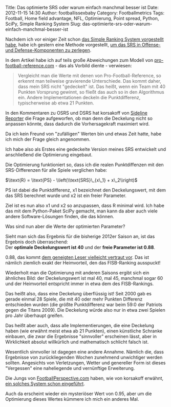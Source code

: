 Title: Das optimierte SRS oder warum einfach manchmal besser ist
Date: 2012-11-15 14:30
Author: footballissexbaby
Category: Footballmetrics
Tags: Football, Home field advantage, NFL, Optimierung, Point spread, Python, SciPy, Simple Ranking System
Slug: das-optimierte-srs-oder-warum-einfach-manchmal-besser-ist

<script type="text/javascript"
  src="http://cdn.mathjax.org/mathjax/latest/MathJax.js?config=TeX-AMS-MML_HTMLorMML">

  MathJax.Hub.Config({
  tex2jax: {
    inlineMath: [['$','$'], ['\\(','\\)']],
    processEscapes: true
    }
  });
</script>

Nachdem ich vor einiger Zeit schon [das Simple Ranking System
vorgestellt habe][], habe ich gestern eine Methode vorgestellt, [um das
SRS in Offense- und Defense-Komponenten zu zerlegen][].

In dem Artikel habe ich auf teils große Abweichungen zum Modell von
[pro-football-reference.com][] - das als Vorbild diente - verwiesen:

> Vergleicht man die Werte mit denen von Pro-Football-Reference, so
> erkennt man teilweise gravierende Unterschiede. Das kommt daher, dass
> mein SRS nicht "gedeckelt" ist. Das heißt, wenn ein Team mit 40
> Punkten Vorsprung gewinnt, so fließt das auch so in den Algorithmus
> ein. Andere Implementationen deckeln die Punktdifferenz,
> typischerweise ab etwa 21 Punkten.

In den Kommentaren zu OSRS und DSRS hat korsakoff von [Sideline
Reporter][] die Frage aufgeworfen, ob man denn die Deckelung nicht so
anpassen könnte, dass dadurch die Vorhersagekraft maximiert wird.

Da ich kein Freund von "zufälligen" Werten bin und etwas Zeit hatte,
habe ich mich der Frage gleich angenommen.

Ich habe also als Erstes eine gedeckelte Version meines SRS entwickelt
und anschließend die Optimierung eingebaut.

Die Optimierung funktioniert so, dass ich die realen Punktdiffenzen mit
den SRS-Differenzen für alle Spiele verglichen habe:

$\\text{R} = \\text{PS} - \\left(\\text{SRS}\_{x\_1} + x\_2\\right)$

PS ist dabei die Punktdifferenz, x1 bezeichnet den Deckelungswert, mit
dem das SRS berechnet wurde und x2 ist ein freier Parameter.

Ziel ist es nun also x1 und x2 so anzupassen, dass R minimal wird. Ich
habe das mit dem Python-Paket SciPy gemacht, man kann da aber auch viele
andere Software-Lösungen finden, die das können.

Was sind nun aber die Werte der optimierten Parameter?

Sieht man sich das Ergebnis für die bisherige 2012er Saison an, ist das
Ergebnis doch überraschend:  
Der **optimale Deckelungswert ist 40** und der **freie Parameter ist
0.88**.

0.88, das kommt [dem geneigten Leser vielleicht vertraut vor][]. Das ist
nämlich ziemlich exakt der Heimvorteil, den das FISB-Ranking ausspuckt!

Wiederholt man die Optimierung mit anderen Saisons ergibt sich ein
ähnliches Bild: der Deckelungswert ist mal 40, mal 45, manchmal sogar 60
und der Heimvorteil entspricht immer in etwa dem des FISB-Rankings.

Das heißt also, dass eine Deckelung überflüssig ist! Seit 2000 gab es
gerade einmal 28 Spiele, die mit 40 oder mehr Punkten Differenz
entschieden wurden (die größte Punktdifferenz war beim 59:0 der Patriots
gegen die Titans 2009). Die Deckelung würde also nur in etwa zwei
Spielen pro Jahr überhaupt greifen.

Das heißt aber auch, dass alle Implementierungen, die eine Deckelung
haben (wie erwähnt meist etwa ab 21 Punkten), einen künstliche Schranke
einbauen, die zwar die Ergebnisse "sinnvoller" erscheinen lässt, aber in
Wirklichkeit absolut willkürlich und mathematisch schlicht falsch ist.

Wesentlich sinnvoller ist dagegen eine andere Annahme. Nämlich die, dass
Ergebnisse von zurückliegenden Wochen zunehmend unwichtiger werden
sollten. Angesichts von Verletzungen, Wetter und genereller Form ist
dieses "Vergessen" eine naheliegende und vernünftige Erweiterung.

Die Jungs von [FootballPerspective.com][] haben, wie von korsakoff
erwähnt, [ein solches System schon eingeführt][].

Auch da erscheint wieder ein mysteriöser Wert von 0.95, aber um die
Optimierung dieses Wertes kümmere ich mich ein anderes Mal.

  [das Simple Ranking System vorgestellt habe]: |filename|simple-ranking-system-einfach-aber-gut.md
    "Simple Ranking System – einfach aber gut"
  [um das SRS in Offense- und Defense-Komponenten zu zerlegen]: |filename|offenses-und-defenses-bewerten-mit-dem-simple-ranking-system.md
    "Offenses und Defenses bewerten mit dem Simple Ranking System"
  [pro-football-reference.com]: http://www.pro-football-reference.com
  [Sideline Reporter]: http://sidelinereporter.wordpress.com
  [dem geneigten Leser vielleicht vertraut vor]: |filename|die-nfl-in-zahlen-woche-10.md
    "Die NFL in Zahlen: Woche 10"
  [FootballPerspective.com]: http://www.footballperspective.com/
  [ein solches System schon eingeführt]: http://www.footballperspective.com/checkdowns-weighted-nfl-srs-ratings-through-sunday-101412/
